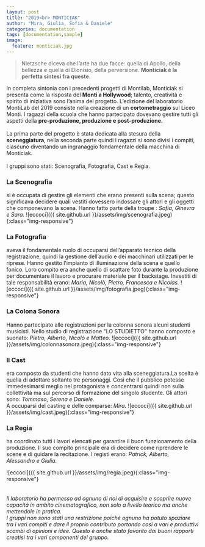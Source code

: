 ```yaml
---
layout: post
title: "2019<br> MONTICIAK"
author: "Mira, Giulia, Sofia & Daniele"
categories: documentation
tags: [documentation,sample]
image:
  feature: monticiak.jpg
---
```

>Nietzsche diceva che l’arte ha due facce: quella di Apollo, della bellezza e quella di Dionisio, della perversione. <b>Monticiak é la perfetta sintesi fra queste</b>.

In completa sintonia con i precedenti progetti di Montilab, Monticiak si presenta come la risposta del <b>Monti a Hollywood</b>; talento, creatività e spirito di iniziativa sono l’anima del progetto.
L’edizione del laboratorio MontiLab del 2019 consiste nella creazione di un <b>cortometraggio</b> sul Liceo Monti. I ragazzi della scuola che hanno partecipato dovevano gestire tutti gli aspetti della <b>pre-produzione, produzione e post-produzione.</b> <br><br>
La prima parte del progetto è stata dedicata alla stesura della <b>sceneggiatura</b>, nella seconda parte quindi i ragazzi si sono divisi i compiti, ciascuno diventando un ingranaggio fondamentale della macchina di Monticiak. <br><br>I gruppi sono stati:
Scenografia, Fotografia, Cast e Regia.

### La Scenografia
si è occupata di gestire gli elementi che erano presenti sulla scena; questo significava decidere quali vestiti dovessero indossare gli attori e gli oggetti che componevano la scena. Hanno fatto parte della troupe : <i>Sofia, Ginevra e Sara.</i>
![eccoci]({{ site.github.url }}/assets/img/scenografia.jpeg){:class="img-responsive"}
<br>

### La Fotografia
aveva il fondamentale ruolo di occuparsi dell’apparato tecnico della registrazione, quindi la gestione dell’audio e dei macchinari utilizzati per le riprese. Hanno gestito l’impianto di illuminazione della scena e quello fonico.
Loro compito era anche quello di scattare foto durante la produzione per documentare il lavoro e procurare materiale per il backstage. Investiti di tale responsabilità erano: <i>Maria, Nicolò, Pietro, Francesca e Nicolas.</i>
![eccoci]({{ site.github.url }}/assets/img/fotografia.jpeg){:class="img-responsive"}
<br>

### La Colona Sonora
Hanno partecipato alle registrazioni per la colonna sonora alcuni studenti musicisti.
Nello studio di registrazione "LO STUDIETTO" hanno composto e suonato: <i>Pietro, Alberto, Nicolò e Matteo.</i>
![eccoci]({{ site.github.url }}/assets/img/colonnasonora.jpeg){:class="img-responsive"}
<br>

### Il Cast
era composto da studenti che hanno dato vita alla sceneggiatura.La scelta è quella di adottare soltanto tre personaggi. Cosi che il pubblico potesse immedesimarsi meglio nel protagonista e concentrarsi quindi non sulla collettività ma sul percorso di formazione del singolo studente. Gli attori  sono: <i>Tommaso, Serena e Daniele.</i>  <br>A occuparsi del casting e delle comparse: <i>Mira.</i>
![eccoci]({{ site.github.url }}/assets/img/cast.jpeg){:class="img-responsive"}
<br>

### La Regia
ha coordinato tutti i lavori elencati per garantire il buon funzionamento della produzione. Il suo compito principale era di decidere come riprendere le scene e di guidare la recitazione. I registi erano: <i>Patrick, Alberto, Alessandro e Giulia.</i>

![eccoci]({{ site.github.url }}/assets/img/regia.jpeg){:class="img-responsive"}
<br>
<br>
<br>
<i>Il laboratorio ha permesso ad ognuno di noi di acquisire e scoprire nuove capacità in ambito cinematografico, non solo a livello teorico ma anche mettendole in pratica.<br>
I gruppi non sono stati una restrizione poiché ognuno ha potuto spaziare tra i vari compiti e dare il proprio contributo portando così a vari e produttivi scambi di opinioni e idee.
Questo è anche stato favorito dai buoni rapporti creatisi tra i vari componenti del gruppo.
</i>
